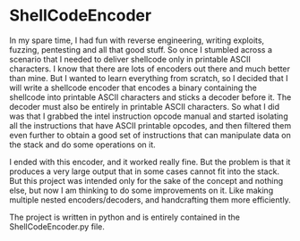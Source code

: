 # ShellCodeEncoder

In my spare time, I had fun with reverse engineering, writing exploits, fuzzing, pentesting and all that good stuff. So once I stumbled across a scenario that I needed to deliver shellcode only in printable ASCII characters. I know that there are lots of encoders out there and much better than mine. But I wanted to learn everything from scratch, so I decided that I will write a shellcode encoder that encodes a binary containing the shellcode into printable ASCII characters and sticks a decoder before it. The decoder must also be entirely in printable ASCII characters. So what I did was that I grabbed the intel instruction opcode manual and started isolating all the instructions that have ASCII printable opcodes, and then filtered them even further to obtain a good set of instructions that can manipulate data on the stack and do some operations on it.

I ended with this encoder, and it worked really fine. But the problem is that it produces a very large output that in some cases cannot fit into the stack. But this project was intended only for the sake of the concept and nothing else, but now I am thinking to do some improvements on it. Like making multiple nested encoders/decoders, and handcrafting them more efficiently.

The project is written in python and is entirely contained in the ShellCodeEncoder.py file.
